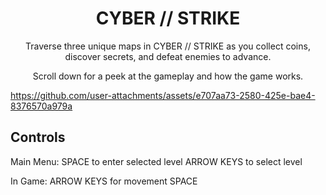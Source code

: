 <div>
    <h1 align="center">
        CYBER // STRIKE
    </h1>
</div>

<p align="center">
    Traverse three unique maps in CYBER // STRIKE as you collect coins, discover secrets, and defeat enemies to advance.
</p>
<p align="center">
    Scroll down for a peek at the gameplay and how the game works.
</p>

https://github.com/user-attachments/assets/e707aa73-2580-425e-bae4-8376570a979a

## Controls

Main Menu:
SPACE to enter selected level
ARROW KEYS to select level

In Game:
ARROW KEYS for movement
SPACE 
